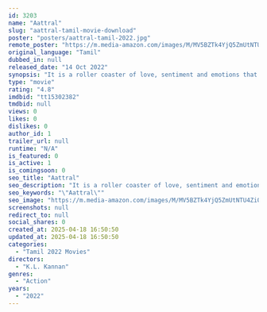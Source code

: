 ```yaml
---
id: 3203
name: "Aattral"
slug: "aattral-tamil-movie-download"
poster: "posters/aattral-tamil-2022.jpg"
remote_poster: "https://m.media-amazon.com/images/M/MV5BZTk4YjQ5ZmUtNTU4Zi00Y2NmLWJkZWItYzhiZmI4OTRlOWM0XkEyXkFqcGdeQXVyMTUzODM3NzMw._V1_SX300.jpg"
original_language: "Tamil"
dubbed_in: null
released_date: "14 Oct 2022"
synopsis: "It is a roller coaster of love, sentiment and emotions that are attached to technology that has been used with a car named Roger."
type: "movie"
rating: "4.8"
imdbid: "tt15302382"
tmdbid: null
views: 0
likes: 0
dislikes: 0
author_id: 1
trailer_url: null
runtime: "N/A"
is_featured: 0
is_active: 1
is_comingsoon: 0
seo_title: "Aattral"
seo_description: "It is a roller coaster of love, sentiment and emotions that are attached to technology that has been used with a car named Roger."
seo_keywords: "\"Aattral\""
seo_image: "https://m.media-amazon.com/images/M/MV5BZTk4YjQ5ZmUtNTU4Zi00Y2NmLWJkZWItYzhiZmI4OTRlOWM0XkEyXkFqcGdeQXVyMTUzODM3NzMw._V1_SX300.jpg"
screenshots: null
redirect_to: null
social_shares: 0
created_at: 2025-04-18 16:50:50
updated_at: 2025-04-18 16:50:50
categories:
  - "Tamil 2022 Movies"
directors:
  - "K.L. Kannan"
genres:
  - "Action"
years:
  - "2022"
---
```

